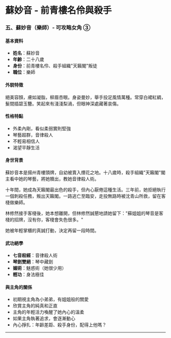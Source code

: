 # 蘇妙音 - 前青樓名伶與殺手
### 五、蘇妙音（樂師）- 可攻略女角 ③

#### 基本資料
- **姓名**：蘇妙音
- **年齡**：二十八歲
- **身份**：前青樓名伶、殺手組織"天籟閣"叛徒
- **職位**：樂師

#### 外貌特徵
絕美容顏，膚如凝脂，柳眉杏眼。身姿曼妙，舉手投足風情萬種。常穿白裙紅綢，髮間插碧玉簪。笑起來有淺淺梨渦，但眼神深處藏著哀傷。

#### 性格特點
- 外柔內剛，看似柔弱實則堅強
- 琴藝超群，音律殺人
- 不輕易相信人
- 渴望平靜生活

#### 身世背景
蘇妙音本是揚州青樓頭牌，自幼被賣入煙花之地。十八歲時，殺手組織"天籟閣"閣主看中她的琴藝，將她贖出，教她音律殺人術。

十年間，她成為天籟閣最出色的殺手，但內心厭倦這種生活。三年前，她拒絕執行一個刺殺任務，叛出天籟閣。一路逃亡至臨安，走投無路時被沈青山所救，留在客棧做樂師。

林修然接手客棧後，她本想離開，但林修然誠懇地請她留下："蘇姐姐的琴音是客棧的招牌，沒有你，客棧會失色很多。"

她被年輕掌櫃的真誠打動，決定再留一段時間。

#### 武功絕學
- **七音殺經**：音律殺人術
- **琴劍雙絕**：琴中藏劍
- **媚術**：魅惑術（她很少用）
- **輕功**：身法極佳

#### 與主角的關係
- 初期視主角為小弟弟，有姐姐般的關愛
- 欣賞主角的純真和正直
- 主角的年輕活力喚醒了她內心的溫柔
- 如果主角執著追求，會逐漸動心
- 內心掙扎：年齡差距、殺手身份，配得上他嗎？

---

